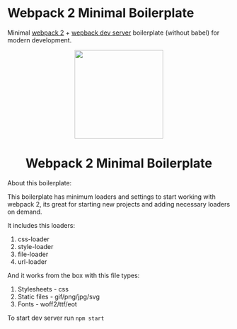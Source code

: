 # Webpack 2 Minimal Boilerplate
Minimal [webpack 2](https://github.com/webpack/webpack) + [wepback dev server](https://github.com/webpack/webpack-dev-server) boilerplate (without babel) for modern development.

<div align="center">
  <a href="https://github.com/webpack/webpack">
    <img width="200" height="200"
      src="https://webpack.js.org/assets/icon-square-big.svg">
  </a>
  <h1>Webpack 2 Minimal Boilerplate</h1>
</div>
About this boilerplate:

This boilerplate has minimum loaders and settings to start working with webpack 2, its great for starting new projects and adding necessary loaders on demand.

It includes this loaders:

1. css-loader
2. style-loader
3. file-loader
4. url-loader

And it works from the box with this file types:

1. Stylesheets - css
2. Static files - gif/png/jpg/svg
3. Fonts - woff2/ttf/eot


To start dev server run ``` npm start ```

